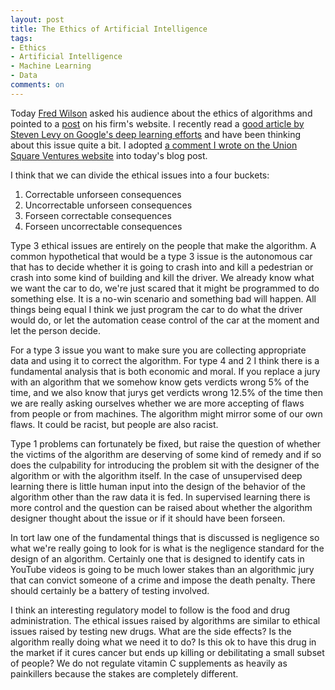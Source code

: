 ```yaml
---
layout: post
title: The Ethics of Artificial Intelligence
tags: 
- Ethics
- Artificial Intelligence
- Machine Learning
- Data
comments: on
---
```

Today [Fred Wilson](http://www.avc.com/) asked his audience about the ethics of algorithms and pointed to a [post](https://www.usv.com/topic/the-ethics-of-algorithms) on his firm's website. I recently read a [good article by Steven Levy on Google's deep learning efforts](https://medium.com/backchannel/google-search-will-be-your-next-brain-5207c26e4523) and have been thinking about this issue quite a bit. I adopted [a comment I wrote on the Union Square Ventures website](https://www.usv.com/topic/the-ethics-of-algorithms#comment-1834792296) into today's blog post.

I think that we can divide the ethical issues into a four buckets:

1. Correctable unforseen consequences
2. Uncorrectable unforseen consequences
3. Forseen correctable consequences
4. Forseen uncorrectable consequences

Type 3 ethical issues are entirely on the people that make the algorithm. A common hypothetical that would be a type 3 issue is the autonomous car that has to decide whether it is going to crash into and kill a pedestrian or crash into some kind of building and kill the driver. We already know what we want the car to do, we're just scared that it might be programmed to do something else. It is a no-win scenario and something bad will happen. All things being equal I think we just program the car to do what the driver would do, or let the automation cease control of the car at the moment and let the person decide.

For a type 3 issue you want to make sure you are collecting appropriate data and using it to correct the algorithm. For type 4 and 2 I think there is a fundamental analysis that is both economic and moral. If you replace a jury with an algorithm that we somehow know gets verdicts wrong 5% of the time, and we also know that jurys get verdicts wrong 12.5% of the time then we are really asking ourselves whether we are more accepting of flaws from people or from machines. The algorithm might mirror some of our own flaws. It could be racist, but people are also racist.

Type 1 problems can fortunately be fixed, but raise the question of whether the victims of the algorithm are deserving of some kind of remedy and if so does the culpability for introducing the problem sit with the designer of the algorithm or with the algorithm itself. In the case of unsupervised deep learning there is little human input into the design of the behavior of the algorithm other than the raw data it is fed. In supervised learning there is more control and the question can be raised about whether the algorithm designer thought about the issue or if it should have been forseen.

In tort law one of the fundamental things that is discussed is negligence so what we're really going to look for is what is the negligence standard for the design of an algorithm. Certainly one that is designed to identify cats in YouTube videos is going to be much lower stakes than an algorithmic jury that can convict someone of a crime and impose the death penalty. There should certainly be a battery of testing involved.

I think an interesting regulatory model to follow is the food and drug administration. The ethical issues raised by algorithms are similar to ethical issues raised by testing new drugs. What are the side effects? Is the algorithm really doing what we need it to do? Is this ok to have this drug in the market if it cures cancer but ends up killing or debilitating a small subset of people? We do not regulate vitamin C supplements as heavily as painkillers because the stakes are completely different.